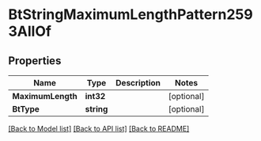 # BtStringMaximumLengthPattern2593AllOf

## Properties

Name | Type | Description | Notes
------------ | ------------- | ------------- | -------------
**MaximumLength** | **int32** |  | [optional] 
**BtType** | **string** |  | [optional] 

[[Back to Model list]](../README.md#documentation-for-models) [[Back to API list]](../README.md#documentation-for-api-endpoints) [[Back to README]](../README.md)


